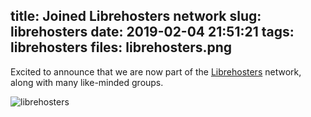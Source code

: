 title: Joined Librehosters network
slug: librehosters
date: 2019-02-04 21:51:21
tags: librehosters
files: librehosters.png
---

Excited to announce that we are now part of the [Librehosters](https://libreho.st/) network, along with many like-minded groups.

![librehosters](librehosters.png)
